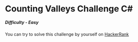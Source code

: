 # Counting Valleys Challenge C#

##### Difficulty - *Easy*

You can try to solve this challenge by yourself on [HackerRank](https://www.hackerrank.com/challenges/counting-valleys/forum)
